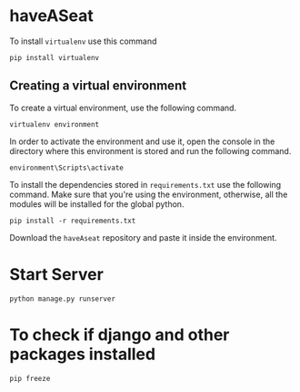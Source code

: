 # haveASeat

To install `virtualenv` use this command 
```
pip install virtualenv
```

## Creating a virtual environment

To create a virtual environment, use the following command.
```
virtualenv environment
```

In order to activate the environment and use it, open the console in the directory where this environment is stored and run the following command.
```
environment\Scripts\activate
```


To install the dependencies stored in `requirements.txt` use the following command. Make sure that you're using the environment, otherwise, all the modules will be installed for the global python.
```
pip install -r requirements.txt
```

Download the `haveAseat` repository and paste it inside the environment.

# Start Server

```
python manage.py runserver
```

# To check if django and other packages installed

```
pip freeze
```
